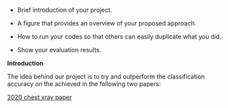 
- Brief introduction of your project.

- A figure that provides an overview of your proposed approach.

- How to run your codes so that others can easily duplicate what you did.

- Show your evaluation results.




**Introduction**

The idea behind our project is to try and outperform the classification accuracy on the  achieved in the following two papers: 

[2020 chest xray paper](https://www.mdpi.com/2079-9292/9/9/1388/htm)


